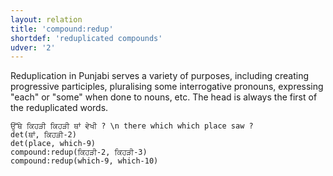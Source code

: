 ```yaml
---
layout: relation
title: 'compound:redup'
shortdef: 'reduplicated compounds'
udver: '2'
---
```


Reduplication in Punjabi serves a variety of purposes, including creating progressive participles, pluralising some interrogative pronouns, expressing "each" or "some" when done to nouns, etc. The head is always the first of the reduplicated words.

~~~ sdparse
ਉੱਥੇ ਕਿਹੜੀ ਕਿਹੜੀ ਥਾਂ ਵੇਖੀ ? \n there which which place saw ?
det(ਥਾਂ, ਕਿਹੜੀ-2)
det(place, which-9)
compound:redup(ਕਿਹੜੀ-2, ਕਿਹੜੀ-3)
compound:redup(which-9, which-10)
~~~
<!-- Interlanguage links updated Ne 5. května 2024, 18:20:57 CEST -->
